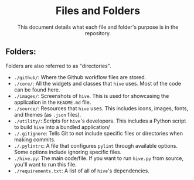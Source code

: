 <!--
    A whole new file explorer for macOS. Finder, but better.
    Copyright (C) 2023  Dishant B. (@dishb) <code.dishb@gmail.com> and contributors.

    This program is free software: you can redistribute it and/or modify
    it under the terms of the GNU General Public License as published by
    the Free Software Foundation, either version 3 of the License, or
    (at your option) any later version.

    This program is distributed in the hope that it will be useful,
    but WITHOUT ANY WARRANTY; without even the implied warranty of
    MERCHANTABILITY or FITNESS FOR A PARTICULAR PURPOSE.  See the
    GNU General Public License for more details.

    You should have received a copy of the GNU General Public License
    along with this program.  If not, see <https://www.gnu.org/licenses/>.
-->

<div align = 'center'>
    <h1>Files and Folders</h1>
    This document details what each file and folder's purpose is in the repository.
</div>

## Folders:
Folders are also referred to as "directories".
- `./github/`: Where the Github workflow files are stored.
- `./core/`: All the widgets and classes that `hive` uses. Most of the code can be found here.
- `./images/`: Screenshots of `hive`. This is used for showcasing the application in the `README.md` file.
- `./source/`: Resources that `hive` uses. This includes icons, images, fonts, and themes (as `.json` files).
- `./utility/`: Scripts for `hive`'s developers. This includes a Python script to build `hive` into a bundled application/
- `./.gitignore`: Tells Git to not include specific files or directories when making commits.
- `./.pylintrc`: A file that configures `pylint` through available options. Some options include ignoring specific files.
- `./hive.py`: The main code/file. If you want to run `hive.py` from source, you'll want to run this file.
- `./requirements.txt`: A list of all of `hive`'s dependencies.
